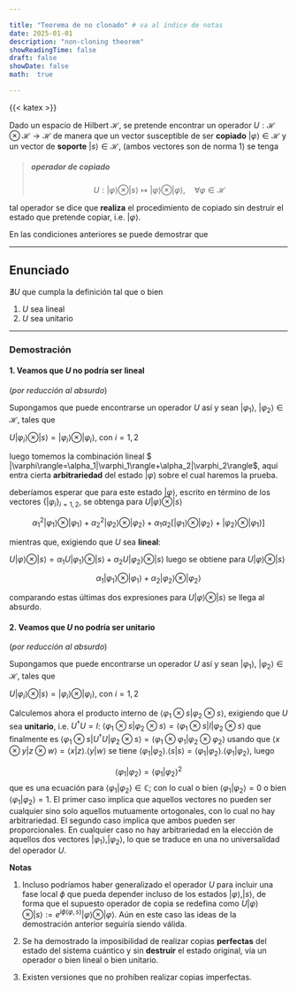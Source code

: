 ```yaml
---

title: "Teorema de no clonado" # va al índice de notas
date: 2025-01-01
description: "non-cloning theorem" 
showReadingTime: false
draft: false
showDate: false
math:  true  

---
```


{{< katex >}}


Dado un espacio de Hilbert $\mathscr{H}$, se pretende encontrar un operador  $U:\mathscr{H}\otimes \mathscr{H}\longrightarrow\mathscr{H}$ de manera que un vector susceptible de ser  **copiado** $|\varphi\rangle\in\mathscr{H}$ y un vector  de **soporte**  $|s\rangle\in\mathscr{H}$, (ambos vectores son de norma 1) se tenga 

> ##### operador de copiado
> $$
U:|\varphi\rangle\otimes |s\rangle\longmapsto|\varphi\rangle\otimes |\varphi\rangle, \quad \forall \varphi \in \mathscr{H}
$$


tal operador se dice que **realiza**  el procedimiento de copiado sin destruir el estado que pretende copiar, i.e. $|\varphi\rangle$.

En las condiciones anteriores se puede demostrar que 


----

## Enunciado 
$\nexists U$ que cumpla la definición tal que o bien 

1. $U$ sea lineal 
2. $U$ sea unitario

---

### Demostración

#### 1. Veamos que $U$ no podría ser lineal
(*por reducción al absurdo*)

Supongamos que puede encontrarse un operador $U$ así y sean $|\varphi_1\rangle$, $|\varphi_2\rangle\in \mathscr{H}$, tales que 

$U|\varphi_i\rangle\otimes|s\rangle=|\varphi_i\rangle\otimes|\varphi_i\rangle$, con $i=1,2$

luego tomemos la combinación lineal $
|\varphi\rangle=\alpha_1|\varphi_1\rangle+\alpha_2|\varphi_2\rangle$, aquí entra cierta **arbitrariedad** del estado $|\varphi\rangle$ sobre el cual haremos la prueba. 

deberíamos esperar que para este estado $|\varphi\rangle$, escrito en término de los vectores $\{|\varphi_i\}_{i=1,2}$, se obtenga para $U|\varphi\rangle\otimes|s\rangle$ 

$$
\alpha_1^2|\varphi_1\rangle\otimes|\varphi_1\rangle+\alpha_2^2|\varphi_2\rangle\otimes|\varphi_2\rangle + \alpha_1\alpha_2\Big[|\varphi_1\rangle\otimes|\varphi_2\rangle+|\varphi_2\rangle\otimes|\varphi_1\rangle\Big]
$$

mientras que, exigiendo que $U$ sea **lineal**: 

$U|\varphi\rangle\otimes|s\rangle=\alpha_1U|\varphi_1\rangle\otimes|s\rangle+\alpha_2U|\varphi_2\rangle\otimes|s\rangle$ luego se obtiene para $U|\varphi\rangle\otimes|s\rangle$

$$
\alpha_1|\varphi_1\rangle\otimes|\varphi_1\rangle+\alpha_2|\varphi_2\rangle\otimes|\varphi_2\rangle
$$

comparando estas últimas dos expresiones para $U|\varphi\rangle\otimes|s\rangle$ se llega al absurdo.


#### 2. Veamos que $U$ no podría ser unitario 
(*por reducción al absurdo*)

Supongamos que puede encontrarse un operador $U$ así y sean $|\varphi_1\rangle$, $|\varphi_2\rangle\in \mathscr{H}$, tales que 

$U|\varphi_i\rangle\otimes|s\rangle=|\varphi_i\rangle\otimes|\varphi_i\rangle$, con $i=1,2$

Calculemos ahora el producto interno de $\langle \varphi_1\otimes s|\varphi_2\otimes s\rangle$, exigiendo que $U$ sea **unitario**, i.e. $U^{\dagger}U=I$: $\langle \varphi_1\otimes s|\varphi_2\otimes s\rangle =\langle \varphi_1\otimes s|I|\varphi_2\otimes s\rangle$ que finalmente es $\langle \varphi_1\otimes s|U^{\dagger}U|\varphi_2\otimes s\rangle=\langle \varphi_1\otimes \varphi_1|\varphi_2\otimes \varphi_2\rangle$
usando que $\langle x\otimes y|z\otimes w\rangle=\langle x|z\rangle.\langle y|w\rangle$ 
se tiene 
$\langle \varphi_1 |\varphi_2\rangle.\langle s |s\rangle =\langle \varphi_1 |\varphi_2\rangle.\langle \varphi_1 |\varphi_2\rangle$, luego 

$$
\langle\varphi_1 |\varphi_2\rangle=
\langle \varphi_1 |\varphi_2\rangle^2
$$ 
que es una ecuación para  $\langle \varphi_1 |\varphi_2\rangle\in \mathbb{C}$; con lo cual o bien $\langle \varphi_1 |\varphi_2\rangle=0$ o bien $\langle \varphi_1 |\varphi_2\rangle=1$. El primer caso implica que aquellos vectores no pueden ser cualquier sino solo aquellos mutuamente ortogonales, con lo cual no hay arbitrariedad. El segundo caso implica que ambos pueden  ser proporcionales. En cualquier caso no hay arbitrariedad en la elección de aquellos dos vectores $| \varphi_1 \rangle,|\varphi_2\rangle$, lo que se traduce en una no universalidad del operador $U$.

**Notas**

1. Incluso podríamos haber generalizado el operador $U$ para incluir una fase local $\phi$ que pueda depender incluso de los estados $|\varphi\rangle,|s \rangle$, de forma que el supuesto operador de copia se redefina como $U|\varphi\rangle\otimes|s\rangle:=e^{i\phi(\varphi,s)}|\varphi\rangle\otimes|\varphi\rangle$. Aún en este caso las ideas de la demostración anterior seguiría siendo válida. 

2.  Se ha demostrado la imposibilidad de realizar copias **perfectas**  del estado del sistema cuántico y sin **destruir** el estado original, vía un operador o bien lineal o bien unitario.

3. Existen versiones que no prohíben  realizar copias imperfectas.

 